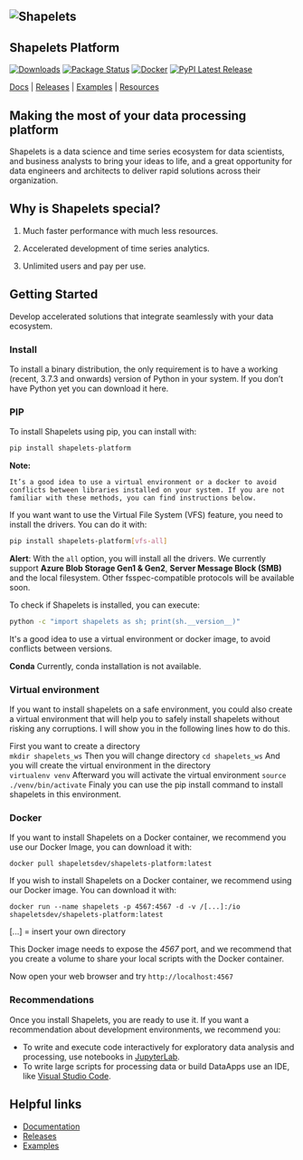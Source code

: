 ![Shapelets](https://shapelets.io/doc/_static/shapeletslogo.png)
-----------------
## Shapelets Platform
[![Downloads](https://static.pepy.tech/badge/shapelets-platform)](https://pepy.tech/project/shapelets-platform)
[![Package Status](https://img.shields.io/pypi/status/shapelets-platform)](https://pypi.org/project/shapelets-platform/)
[![Docker](https://img.shields.io/docker/v/shapeletsdev/shapelets-platform)](https://hub.docker.com/r/shapeletsdev/shapelets-platform)
[![PyPI Latest Release](https://img.shields.io/pypi/v/shapelets-platform)](https://pepy.tech/project/shapelets-platform)

[Docs](https://shapelets.io/doc/contents.html) | [Releases](https://shapelets.io/doc/release_notes/index.html) | [Examples](https://shapelets.io/ebooks-webinars/) | [Resources](https://shapelets.io/resources/)

## Making the most of your data processing platform 

Shapelets is a data science and time series ecosystem for data scientists, and business analysts to bring your ideas to life, and a great opportunity for data engineers and architects to deliver rapid solutions across their organization.

## Why is Shapelets special? 

1. Much faster performance with much less resources. 

2. Accelerated development of time series analytics. 

3. Unlimited users and pay per use. 

## Getting Started 

Develop accelerated solutions that integrate seamlessly with your data ecosystem. 

### Install 

To install a binary distribution, the only requirement is to have a working (recent, 3.7.3 and onwards) version of Python in your system. If you don’t have Python yet you can download it here. 

### PIP 
To install Shapelets using pip, you can install with:

```sh
pip install shapelets-platform
```

<b>Note:</b>
    
    It’s a good idea to use a virtual environment or a docker to avoid conflicts between libraries installed on your system. If you are not familiar with these methods, you can find instructions below. 


If you want want to use the Virtual File System (VFS) feature, you need to install the drivers. You can do it with:

```sh
pip install shapelets-platform[vfs-all]
```

**Alert**: With the `all` option, you will install all the drivers. We currently support **Azure Blob Storage Gen1 & Gen2**, **Server Message Block (SMB)** and the local filesystem. Other fsspec-compatible protocols will be available soon.       
   

To check if Shapelets is installed, you can execute:

```sh
python -c "import shapelets as sh; print(sh.__version__)"
```

It's a good idea to use a virtual environment or docker image, to avoid conflicts between versions.

**Conda**
Currently, conda installation is not available. 

### Virtual environment

If you want to install shapelets on a safe environment, you could also create a virtual environment that will help you to safely install shapelets without risking any corruptions.  I will show you in the following lines how to do this.  

First you want to create a directory  
`mkdir shapelets_ws`
Then you will change directory 
`cd shapelets_ws`
And you will create the virtual environment in the directory  
`virtualenv venv`
Afterward you will activate the virtual environment 
`source ./venv/bin/activate`
Finaly you can use the pip install command to install shapelets in this environment.  


### Docker 

If you want to install Shapelets on a Docker container, we recommend you use our Docker Image, you can download it with:

`docker pull shapeletsdev/shapelets-platform:latest`

If you wish to install Shapelets on a Docker container, we recommend using our Docker image. You can download it with:

`docker run --name shapelets -p 4567:4567 -d -v /[...]:/io shapeletsdev/shapelets-platform:latest`

[...] = insert your own directory  

This Docker image needs to expose the *4567* port, and we recommend that you create a volume to share your local scripts with the Docker container.  

Now open your web browser and try `http://localhost:4567`


### Recommendations

Once you install Shapelets, you are ready to use it. If you want a recommendation about development environments, we recommend you:

- To write and execute code interactively for exploratory data analysis and processing, use notebooks in [JupyterLab](https://jupyter.org/install).
- To write large scripts for processing data or build DataApps use an IDE, like  [Visual Studio Code](https://code.visualstudio.com/).  


## Helpful links 

- [Documentation](https://shapelets.io/doc/contents.html)
- [Releases](https://shapelets.io/doc/release_notes/index.html)
- [Examples](https://shapelets.io/ebooks-webinars/)
